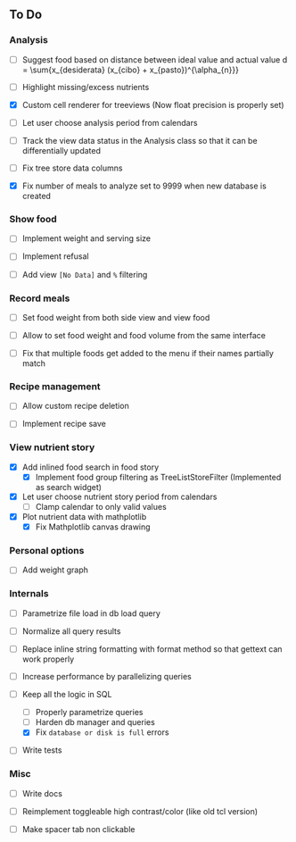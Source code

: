 ## To Do

### Analysis

- [ ] Suggest food based on distance between ideal value and actual value
    d = \sum{x_{desiderata} (x_{cibo} + x_{pasto})^{\alpha_{n}}}

- [ ] Highlight missing/excess nutrients

- [X] Custom cell renderer for treeviews (Now float precision is properly set)

- [ ] Let user choose analysis period from calendars

- [ ] Track the view data status in the Analysis class so that it can be differentially updated

- [ ] Fix tree store data columns

- [X] Fix number of meals to analyze set to 9999 when new database is created

### Show food

- [ ] Implement weight and serving size

- [ ] Implement refusal

- [ ] Add view `[No Data]` and `%` filtering

### Record meals

- [ ] Set food weight from both side view and view food

- [ ] Allow to set food weight and food volume from the same interface

- [ ] Fix that multiple foods get added to the menu if their names partially match

### Recipe management

- [ ] Allow custom recipe deletion

- [ ] Implement recipe save

### View nutrient story

- [X] Add inlined food search in food story
  - [X] Implement food group filtering as TreeListStoreFilter (Implemented as search widget)

- [X] Let user choose nutrient story period from calendars
  - [ ] Clamp calendar to only valid values

- [X] Plot nutrient data with mathplotlib
  - [X] Fix Mathplotlib canvas drawing

### Personal options

- [ ] Add weight graph

### Internals

- [ ] Parametrize file load in db load query

- [ ] Normalize all query results

- [ ] Replace inline string formatting with format method so that gettext can work properly

- [ ] Increase performance by parallelizing queries

- [ ] Keep all the logic in SQL
  - [ ] Properly parametrize queries
  - [ ] Harden db manager and queries
  - [X] Fix `database or disk is full` errors

- [ ] Write tests

### Misc

- [ ] Write docs

- [ ] Reimplement toggleable high contrast/color (like old tcl version)

- [ ] Make spacer tab non clickable
